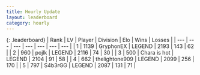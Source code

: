 ```yaml
---
title: Hourly Update
layout: leaderboard
category: hourly
---
```


{: .leaderboard}
| Rank | LV | Player | Division | Elo | Wins | Losses |
| --- | --- | --- | --- | --- | --- | --- |
| <span data-change="0">1</span> | 1139 | <span title="ID: 315148">GryphonEX</span> | LEGEND | <span data-change="0">2193</span> | <span data-change="0">143</span> | <span data-change="0">62</span> |
| <span data-change="1">2</span> | 960 | <span title="ID: 4783">pojlk</span> | LEGEND | <span data-change="17">2116</span> | <span data-change="3">74</span> | <span data-change="0">30</span> |
| <span data-change="-1">3</span> | 500 | <span title="ID: 382502">Chara is hot</span> | LEGEND | <span data-change="0">2104</span> | <span data-change="0">91</span> | <span data-change="0">58</span> |
| <span data-change="0">4</span> | 662 | <span title="ID: 562775">thelightone909</span> | LEGEND | <span data-change="0">2099</span> | <span data-change="0">256</span> | <span data-change="0">170</span> |
| <span data-change="0">5</span> | 797 | <span title="ID: 166888">S4b3rGG</span> | LEGEND | <span data-change="-4">2087</span> | <span data-change="1">131</span> | <span data-change="1">71</span> |
